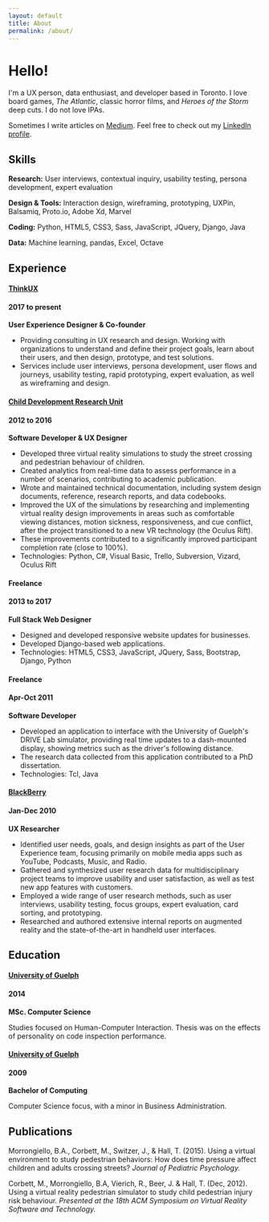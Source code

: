```yaml
---
layout: default
title: About
permalink: /about/
---
```


<div class="row justify-content-center">
  <div class="col-12 col-md-10 col-xl-8">
    <h1 class="headline p-b-30">Hello!</h1>
    <p>I'm a UX person, data enthusiast, and developer based in Toronto. I love board games, <em>The Atlantic</em>, classic horror films, and <em>Heroes of the Storm</em> deep cuts. I do not love IPAs.</p>
    <p>Sometimes I write articles on <a href="https://medium.com/@tjphall">Medium</a>. Feel free to check out my <a href="https://www.linkedin.com/in/tom-hall-55087288">LinkedIn profile</a>.</p>

<h2 class="p-t-10">Skills</h2>
<div class="resume-content">
  <p><strong>Research:</strong> User interviews, contextual inquiry, usability testing, persona development, expert evaluation</p>
  <p><strong>Design & Tools:</strong> Interaction design, wireframing, prototyping, UXPin, Balsamiq, Proto.io, Adobe Xd, Marvel</p>
  <p><strong>Coding:</strong> Python, HTML5, CSS3, Sass, JavaScript, JQuery, Django, Java</p>
  <p><strong>Data:</strong> Machine learning, pandas, Excel, Octave</p>
</div>

<h2>Experience</h2>
<div class="resume-content">
<h4 class="resume-title align-left"><a href="http://thinkux.ca">ThinkUX</a></h4>
<h4 class="resume-date align-right">2017 to present</h4>
<div class="clearfix"></div>
<strong>User Experience Designer &amp; Co-founder</strong>
<ul>
  <li>Providing consulting in UX research and design. Working with organizations to understand and define their project goals, learn about their users, and then design, prototype, and test solutions.</li>
  <li>Services include user interviews, persona development, user flows and journeys, usability testing, rapid prototyping, expert evaluation, as well as wireframing and design.</li>
</ul>
  
<h4 class="resume-title align-left"><a href="https://cdru.psychology.uoguelph.ca/cdru">Child Development Research Unit</a></h4> 
<h4 class="resume-date align-right">2012 to 2016</h4>
<div class="clearfix"></div>
<strong>Software Developer &amp; UX Designer</strong>
<ul>
  <li>Developed three virtual reality simulations to study the street crossing and pedestrian behaviour of children.</li>
  <li>Created analytics from real-time data to assess performance in a number of scenarios, contributing to academic publication.</li>
  <li>Wrote and maintained technical documentation, including system design documents, reference, research reports, and data codebooks.</li>
  <li>Improved the UX of the simulations by researching and implementing virtual reality design improvements in areas such as comfortable viewing distances, motion sickness, responsiveness, and cue conflict, after the project transitioned to a new VR technology (the Oculus Rift).</li>
  <li>These improvements contributed to a significantly improved participant completion rate (close to 100%).</li>
  <li>Technologies: Python, C#, Visual Basic, Trello, Subversion, Vizard, Oculus Rift</li>
</ul>
  
<h4 class="resume-title align-left">Freelance</h4>
<h4 class="resume-date align-right">2013 to 2017</h4>
<div class="clearfix"></div>
<strong>Full Stack Web Designer</strong>
<ul>
  <li>Designed and developed responsive website updates for businesses.</li>
  <li>Developed Django-based web applications.</li>
  <li>Technologies: HTML5, CSS3, JavaScript, JQuery, Sass, Bootstrap, Django, Python</li>
</ul>

<h4 class="resume-title align-left">Freelance</h4>
<h4 class="resume-date align-right">Apr-Oct 2011</h4>
<div class="clearfix"></div>
<strong>Software Developer</strong>
<ul>
  <li>Developed an application to interface with the University of Guelph's DRIVE Lab simulator, providing real time updates to a dash-mounted display, showing metrics such as the driver's following distance.</li>
  <li>The research data collected from this application contributed to a PhD dissertation.</li>
  <li>Technologies: Tcl, Java</li>
</ul>

<h4 class="resume-title align-left"><a href="http://ca.blackberry.com/home.html">BlackBerry</a></h4>
<h4 class="resume-date align-right">Jan-Dec 2010</h4>
<div class="clearfix"></div>
<strong>UX Researcher</strong>
<ul>
  <li>Identified user needs, goals, and design insights as part of the User Experience team, focusing primarily on mobile media apps such as YouTube, Podcasts, Music, and Radio.</li>
  <li>Gathered and synthesized user research data for multidisciplinary project teams to improve usability and user satisfaction, as well as test new app features with customers.</li>
  <li>Employed a wide range of user research methods, such as user interviews, usability testing, focus groups, expert evaluation, card sorting, and prototyping.</li>
  <li>Researched and authored extensive internal reports on augmented reality and the state-of-the-art in handheld user interfaces.</li>
</ul>
</div>

<h2>Education</h2>
<div class="resume-content">
<h4 class="resume-title align-left"><a href="https://www.uoguelph.ca/">University of Guelph</a></h4>
<h4 class="resume-date align-right">2014</h4>
<div class="clearfix"></div>
<strong>MSc. Computer Science</strong>
<p>Studies focused on Human-Computer Interaction. Thesis was on the effects of personality on code inspection performance.</p>
<h4 class="resume-title align-left"><a href="https://www.uoguelph.ca/">University of Guelph</a></h4>
<h4 class="resume-date align-right">2009</h4>
<div class="clearfix"></div>
<strong>Bachelor of Computing</strong>
<p>Computer Science focus, with a minor in Business Administration.</p>
</div>

<h2>Publications</h2>
<div class="resume-content">
<p>Morrongiello, B.A., Corbett, M., Switzer, J., & Hall, T. (2015). Using a virtual environment to study pedestrian behaviors: How does time pressure affect children and adults crossing streets? <em>Journal of Pediatric Psychology.</em></p>
<p>Corbett, M., Morrongiello, B.A, Vierich, R., Beer, J. & Hall, T. (Dec, 2012). Using a virtual reality pedestrian simulator to study child pedestrian injury risk behaviour. <em>Presented at the 18th ACM Symposium on Virtual Reality Software and Technology.</em></p>
</div>

  </div>
</div>
